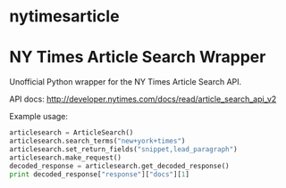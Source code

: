 # nytimesarticle
NY Times Article Search Wrapper
=============================

Unofficial Python wrapper for the NY Times Article Search API.

API docs: http://developer.nytimes.com/docs/read/article_search_api_v2

Example usage:

```python
articlesearch = ArticleSearch()
articlesearch.search_terms("new+york+times")
articlesearch.set_return_fields("snippet,lead_paragraph")
articlesearch.make_request()
decoded_response = articlesearch.get_decoded_response()
print decoded_response["response"]["docs"][1]
```
